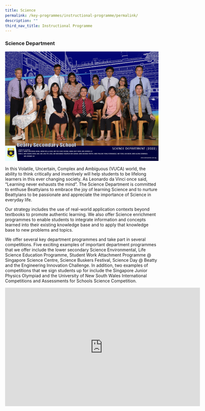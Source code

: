 ```yaml
---
title: Science
permalink: /key-programmes/instructional-programme/permalink/
description: ""
third_nav_title: Instructional Programme
---
```

### Science Department 
![](/images/Our%20People/science-department-2.png)

In this Volatile, Uncertain, Complex and Ambiguous (VUCA) world, the ability to think critically and inventively will help students to be lifelong learners in this ever changing society. As Leonardo da Vinci once said, “Learning never exhausts the mind”. The Science Department is committed to enthuse Beattyians to embrace the joy of learning Science and to nurture Beattyians to be passionate and appreciate the importance of Science in everyday life.

Our strategy includes the use of real-world application contexts beyond textbooks to promote authentic learning. We also offer Science enrichment programmes to enable students to integrate information and concepts learned into their existing knowledge base and to apply that knowledge base to new problems and topics.

We offer several key department programmes and take part in several competitions. Five exciting examples of important department programmes that we offer include the lower secondary Science Environmental, Life Science Education Programme, Student Work Attachment Programme @ Singapore Science Centre, Science Buskers Festival, Science Day @ Beatty and the Engineering Innovation Challenge. In addition, two examples of competitions that we sign students up for include the Singapore Junior Physics Olympiad and the University of New South Wales International Competitions and Assessments for Schools Science Competition.

<div align="center"><iframe src="https://docs.google.com/presentation/d/e/2PACX-1vRTnTuhTfnae0gXrn9PMDvhB4stioF6rYc2SGPnshrBHdjj7vVB2Za1Wi2Avv8pzRgV6QpQN-WzhOQ9/embed?start=true&amp;loop=true&amp;delayms=3000" frameborder="0" width="640" height="389" allowfullscreen="true"></iframe></div>